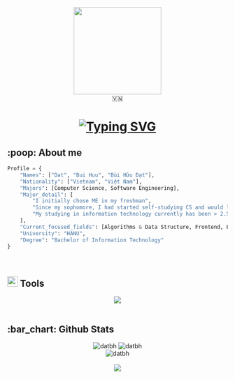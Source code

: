 <div id="header" align="center">
  <img src="https://media.giphy.com/media/j0HjChGV0J44KrrlGv/giphy.gif" width="200"/>
</div>
<!-- Social media -->
<div align="center">
    🇻🇳
</div>
<!-- https://media.giphy.com/media/gjrYDwbjnK8x36xZIO/giphy.gif -->
<!-- https://media.giphy.com/media/WSBeyxvC1jH496xQGA/giphy.gif -->
<!-- https://media.giphy.com/media/Xes8GCa4EGgve/giphy.gif -->
<!-- https://media.giphy.com/media/VEzvhUTdejvdsItmbD/giphy.gif -->
<!-- https://media.giphy.com/media/j0HjChGV0J44KrrlGv/giphy.gif -->
<!-- Hello World -->
<h1 align="center">
    <a href="https://git.io/typing-svg"><img src="https://readme-typing-svg.herokuapp.com?font=Fira+Code&size=24&pause=1000&center=true&vCenter=true&width=435&lines=Hey+there%2C+I'm+Dat+%F0%9F%91%8B" alt="Typing SVG" /></a>
</h1>

<!-- About me -->
<h2 align="left">:poop: About me</h2>

```Python
Profile = {
    "Names": ["Dat", "Bui Huu", "Bùi Hữu Đạt"],
    "Nationality": ["Vietnam", "Việt Nam"],
    "Majors": [Computer Science, Software Engineering],
    "Major_detail": [
        "I initially chose ME in my freshman",
        "Since my sophomore, I had started self-studying CS and would love to develop further in this major",
        "My studying in information technology currently has been > 2.5 years"
    ],
    "Current_focused_fields": [Algorithms & Data Structure, Frontend, Backend, Cloud Services],
    "University": "HANU",
    "Degree": "Bachelor of Information Technology"
}
```

<br>
<!-- Tools -->
<h2 align="left"> <img src="https://media.giphy.com/media/QssGEmpkyEOhBCb7e1/giphy.gif" width="24"> Tools </h2>
<div align="center">
    <a href="https://skillicons.dev">
        <img src="https://skillicons.dev/icons?i=java,c,py,flask,django,html,css,js,ts,react,bootstrap,pytorch,sqlite,docker,heroku,gcp,firebase,git,github,githubactions,unity,linux,visualstudio,vscode,matlab,autocad,arduino">
    </a>
</div>
<br>


<!-- Github Stats -->
<h2 align="left">
    :bar_chart: Github Stats
</h2>
<div align="center">
    <img src="https://github-readme-stats.vercel.app/api?username=datbh06&theme=github_dark&show_icons=true&include_all_commits=true&count_private=true" alt="datbh">
    <img src="https://streak-stats.demolab.com?user=datbh06&theme=github-dark-blue" alt="datbh">
</div>
<div align="center">
    <img src="https://github-readme-stats.vercel.app/api/top-langs/?username=datbh06&layout=compact&include_all_commits=true&theme=github_dark&count_private=true" alt="datbh">
</div>
<br>

<div align="center">
<!--   <img src="https://komarev.com/ghpvc/?username=datbh06"> -->
  <a href="https://visitcount.itsvg.in">
    <img src="https://visitcount.itsvg.in/api?id=Azel166&label=Profile%20Views&color=1&icon=5&pretty=false" />
  </a>
</div>
